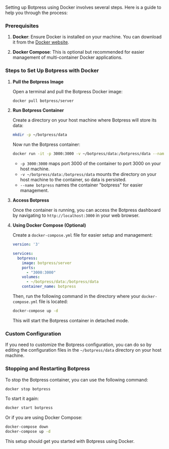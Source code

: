 Setting up Botpress using Docker involves several steps. Here is a guide to help you through the process:

### Prerequisites

1. **Docker**: Ensure Docker is installed on your machine. You can download it from the [Docker website](https://www.docker.com/get-started).

2. **Docker Compose**: This is optional but recommended for easier management of multi-container Docker applications.

### Steps to Set Up Botpress with Docker

1. **Pull the Botpress Image**

   Open a terminal and pull the Botpress Docker image:

   ```sh
   docker pull botpress/server
   ```

2. **Run Botpress Container**

   Create a directory on your host machine where Botpress will store its data:

   ```sh
   mkdir -p ~/botpress/data
   ```

   Now run the Botpress container:

   ```sh
   docker run -it -p 3000:3000 -v ~/botpress/data:/botpress/data --name botpress botpress/server
   ```

   - `-p 3000:3000` maps port 3000 of the container to port 3000 on your host machine.
   - `-v ~/botpress/data:/botpress/data` mounts the directory on your host machine to the container, so data is persisted.
   - `--name botpress` names the container "botpress" for easier management.

3. **Access Botpress**

   Once the container is running, you can access the Botpress dashboard by navigating to `http://localhost:3000` in your web browser.

4. **Using Docker Compose (Optional)**

   Create a `docker-compose.yml` file for easier setup and management:

   ```yaml
   version: '3'

   services:
     botpress:
       image: botpress/server
       ports:
         - "3000:3000"
       volumes:
         - ~/botpress/data:/botpress/data
       container_name: botpress
   ```

   Then, run the following command in the directory where your `docker-compose.yml` file is located:

   ```sh
   docker-compose up -d
   ```

   This will start the Botpress container in detached mode.

### Custom Configuration

If you need to customize the Botpress configuration, you can do so by editing the configuration files in the `~/botpress/data` directory on your host machine.

### Stopping and Restarting Botpress

To stop the Botpress container, you can use the following command:

```sh
docker stop botpress
```

To start it again:

```sh
docker start botpress
```

Or if you are using Docker Compose:

```sh
docker-compose down
docker-compose up -d
```

This setup should get you started with Botpress using Docker.
